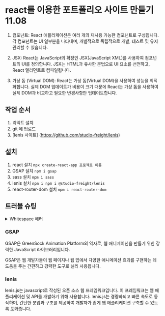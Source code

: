 # react를 이용한 포트폴리오 사이트 만들기 11.08
1. 컴포넌트: React 애플리케이션은 여러 개의 재사용 가능한 컴포넌트로 구성됩니다. 각 컴포넌트는 UI 일부분을 나타내며, 개별적으로 독립적으로 개발, 테스트 및 유지 관리할 수 있습니다.   
   
2. JSX: React는 JavaScript의 확장인 JSX(JavaScript XML)를 사용하여 컴포넌트의 UI를 정의합니다. JSX는 HTML과 유사한 문법으로 UI 요소를 선언하고, React 엘리먼트로 컴파일됩니다.   
   
3. 가상 돔 (Virtual DOM): React는 가상 돔(Virtual DOM)을 사용하여 성능을 최적화합니다. 실제 DOM 업데이트가 비용이 크기 때문에 React는 가상 돔을 사용하여 실제 DOM과 비교하고 필요한 변경사항만 업데이트합니다.   
   
## 작업 순서
1. 리액트 설치
2. git 에 업로드
3. [lenis 사이트] (https://github.com/studio-freight/lenis)

## 설치
1. react 설치 `npx create-react-app 프로젝트 이름`
2. GSAP 설치 `npm i gsap`
3. sass 설치 `npm i sass`
4. lenis 설치 `npm i npm i @studio-freight/lenis`
5. react-router-dom 설치 `npm i react-router-dom`

## 트러블 슈팅
<details>
<summary>Whitespace 에러</summary>
유닉스 시스템에서는 한 줄의 끝이 LF(Line Feed)로 이루어지는 반면, 윈도우에서는 줄 하나가 CR(Carriage Return)와 LF(Line Feed), 즉 CRLF로 이루어지는데
Git이 이 둘 중 어느 쪽을 선택할지 혼란이 온 것이다 !

해결방법   
`git config --global core.autocrlf true`  // 시스템 전체에 적용   
`git config core.autocrlf true` // 해당 프로젝트에만 적용    
</details>

### GSAP
GSAP은 GreenSock Animation Platform의 약자로, 웹 애니메이션을 만들기 위한 강력한 JavaScript 라이브러리입니다. 
   
GSAP은 웹 개발자들이 웹 페이지나 웹 앱에서 다양한 애니메이션 효과를 구현하는 데 도움을 주는 간편하고 강력한 도구로 널리 사용됩니다.   
   
### lenis
lenis.js는 javascript로 작성된 오픈 소스 웹 프레임워크입니다. 이 프레임워크는 웹 애플리케이션 및 API를 개발하기 위해 사용합니다. lenis.js는 경량화되고 빠른 속도로 동작하며, 간단한 분업과 구조를 제공하여 개발자가 쉽게 웹 애플리케이션 구축할 수 있도록 도와줍니다.